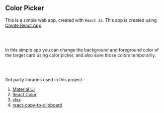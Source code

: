 ## Color Picker

This is a simple web app, created with `React Js`. This app is created using [Create React App](https://github.com/facebook/create-react-app).

<br />
<br />

In this simple app you can change the background and foreground color of the target card using color picker,
and also save those colors temporarily.

<br />
<br />

3rd party libraries used in this project - 

1. [Material UI](https://material-ui.com/)
2. [React Color](https://casesandberg.github.io/react-color/)
3. [clsx](https://www.npmjs.com/package/clsx)
4. [react-copy-to-clipboard](https://www.npmjs.com/package/react-copy-to-clipboard)